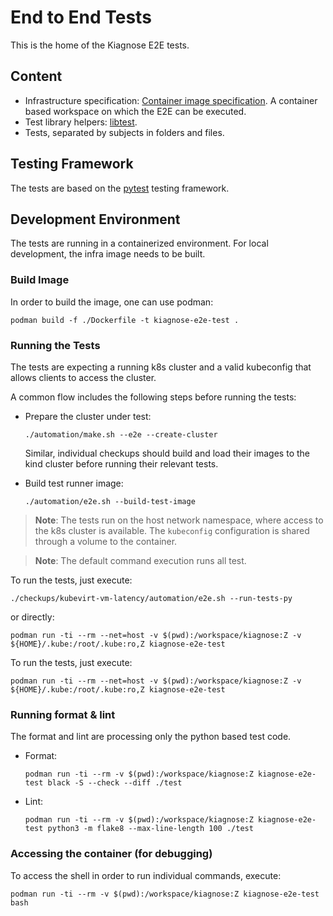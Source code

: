 # End to End Tests

This is the home of the Kiagnose E2E tests.

## Content
- Infrastructure specification: [Container image specification](./infra/Dockerfile).
  A container based workspace on which the E2E can be executed.
- Test library helpers: [libtest](./libtest).
- Tests, separated by subjects in folders and files.

## Testing Framework

The tests are based on the [pytest](https://pytest.org/) testing framework.

## Development Environment

The tests are running in a containerized environment.
For local development, the infra image needs to be built.

### Build Image
In order to build the image, one can use podman:

`podman build -f ./Dockerfile -t kiagnose-e2e-test .`

### Running the Tests
The tests are expecting a running k8s cluster and a valid kubeconfig that allows
clients to access the cluster.

A common flow includes the following steps before running the tests:
- Prepare the cluster under test:

  `./automation/make.sh --e2e --create-cluster`

  Similar, individual checkups should build and load their images to the kind cluster
  before running their relevant tests.
- Build test runner image:

  `./automation/e2e.sh --build-test-image`

> **Note**: The tests run on the host network namespace, where access to the k8s cluster is available.
> The `kubeconfig` configuration is shared through a volume to the container.

> **Note**: The default command execution runs all test.

To run the tests, just execute:

`./checkups/kubevirt-vm-latency/automation/e2e.sh --run-tests-py`

or directly:

`podman run -ti --rm --net=host -v $(pwd):/workspace/kiagnose:Z -v ${HOME}/.kube:/root/.kube:ro,Z kiagnose-e2e-test`

To run the tests, just execute:

`podman run -ti --rm --net=host -v $(pwd):/workspace/kiagnose:Z -v ${HOME}/.kube:/root/.kube:ro,Z kiagnose-e2e-test`

### Running format & lint
The format and lint are processing only the python based test code.

- Format:

  `podman run -ti --rm -v $(pwd):/workspace/kiagnose:Z kiagnose-e2e-test black -S --check --diff ./test`
- Lint:

  `podman run -ti --rm -v $(pwd):/workspace/kiagnose:Z kiagnose-e2e-test python3 -m flake8 --max-line-length 100 ./test`


### Accessing the container (for debugging)
To access the shell in order to run individual commands, execute:

`podman run -ti --rm -v $(pwd):/workspace/kiagnose:Z kiagnose-e2e-test bash`
